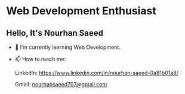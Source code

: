 # Web Development Enthusiast

<!--
**NourhanSaeed707/NourhanSaeed707** is a ✨ _special_ ✨ repository because its `README.md` (this file) appears on your GitHub profile.
Here are some ideas to get you started:

- 🔭 I’m currently working on ...
- 🌱 I’m currently learning ...
- 👯 I’m looking to collaborate on ...
- 🤔 I’m looking for help with ...
- 💬 Ask me about ...
- 📫 How to reach me: ...
- 😄 Pronouns: ...
- ⚡ Fun fact: ...

------------------------------------------
-->


## Hello, It's Nourhan Saeed

- 🌱 I’m currently learning Web Development.
- 📫 How to reach me:

  LinkedIn: https://www.linkedin.com/in/nourhan-saeed-0a81b01a8/

  Gmail: nourhansaeed707@gmail.com
